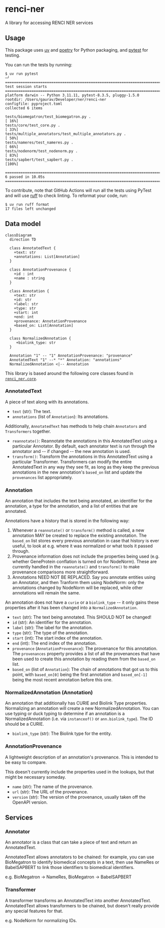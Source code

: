 # renci-ner
A library for accessing RENCI NER services

## Usage

This package uses [uv](https://github.com/astral-sh/uv) and [poetry](https://python-poetry.org/) for Python packaging,
and [pytest](https://docs.pytest.org/en/stable/) for testing.

You can run the tests by running:

```shell
$ uv run pytest                                                                                                                                                   ─╯
========================================================================= test session starts =========================================================================
platform darwin -- Python 3.11.11, pytest-8.3.5, pluggy-1.5.0
rootdir: /Users/gaurav/Developer/ner/renci-ner
configfile: pyproject.toml
collected 6 items                                                                                                                                                     

tests/biomegatron/test_biomegatron.py .                                                                                                                         [ 16%]
tests/core/test_core.py .                                                                                                                                       [ 33%]
tests/multiple_annotators/test_multiple_annotators.py .                                                                                                         [ 50%]
tests/nameres/test_nameres.py .                                                                                                                                 [ 66%]
tests/nodenorm/test_nodenorm.py .                                                                                                                               [ 83%]
tests/sapbert/test_sapbert.py .                                                                                                                                 [100%]

========================================================================= 6 passed in 10.05s ==========================================================================
```

To contribute, note that GitHub Actions will run all the tests using PyTest and will use
[ruff](https://github.com/astral-sh/ruff) to check linting. To reformat your code, run:

```shell
$ uv run ruff format
17 files left unchanged
```

## Data model

```mermaid
classDiagram
  direction TD

  class AnnotatedText {
    +text: str
    +annotations: List[Annotation]
  }

  class AnnotationProvenance {
    +id : int
    +name : string
  }

  class Annotation {
    +text: str
    +id: str
    +label: str
    +type: str
    +start: int
    +end: int
    +provenance: AnnotationProvenance
    +based_on: List[Annotation]
  }

  class NormalizedAnnotation {
     +biolink_type: str
  }

  Annotation "1" -- "1" AnnotationProvenance: "provenance"
  AnnotatedText "1" --* "*" Annotation: "annotations"
  NormalizedAnnotation <|-- Annotation
```

This library is based around the following core classes
found in [`renci_ner.core`](src/renci_ner/core.py).

### AnnotatedText

A piece of text along with its annotations.

* `text` (str): The text.
* `annotations` (list of `Annotation`): Its annotations.

Additionally, `AnnotatedText` has methods to help chain
`Annotators` and `Transformers` together.

* `reannotate()`: Reannotate the annotations in this AnnotatedText using a
  particular Annotator. By default, each annotator text is run through the
  annotator and -- if changed -- the new annotation is used.
* `transform()`: Transform the annotations in this AnnotatedText using a
  particular Transformer. Transformers can modify the entire AnnotatedText
  in any way they see fit, as long as they keep the previous annotations
  in the new annotation's `based_on` list and update the `provenances` list
  appropriately.

### Annotation

An annotation that includes the text being annotated,
an identifier for the annotation, a type for the annotation,
and a list of entities that are annotated.

Annotations have a history that is stored in the following way:
1. Whenever a `reannotate()` or `transform()` method is called,
   a new annotation MAY be created to replace the existing annotation.
   The `based_on` list stores every previous annotation in case that
   history is ever useful, to look at e.g. where it was normalized or
   what tools it passed through.
2. Provenance information does not include the properties being used
   (e.g. whether GeneProtein conflation is turned on for NodeNorm).
   These are currently handled in the `reannotate()` and `transform()`
   to make provenance comparisons more straightforward.
3. Annotations NEED NOT BE REPLACED. Say you annotate entities using an Annotator,
   and then Tranform them using NodeNorm: only the annotations changed by NodeNorm
   will be replaced, while other annotations will remain the same.

An annotation does not have a `curie` or a `biolink_type` -- it only gains these
properties after it has been changed into a `NormalizedAnnotation`.

* `text` (str): The text being annotated. This SHOULD NOT be changed!
* `id` (str): An identifier for the annotation.
* `label` (str): The label for the annotation.
* `type` (str): The type of the annotation.
* `start` (int): The start index of the annotation.
* `end` (int): The end index of the annotation.
* `provenance` (`AnnotationProvenance`): The provenance for this annotation.
  The `provenances` property provides a list of all the provenances
  that have been used to create this annotation by reading them from the `based_on` list.
* `based_on` (list of `Annotation`): The chain of annotations that got us to this
  point, with `based_on[0]` being the first annotation and `based_on[-1]`
  being the most recent annotation before this one.

### NormalizedAnnotation (Annotation)

An annotation that additionally has CURIE and Biolink Type properties.
Normalizing an annotation will create a new NormalizedAnnotation.
You can use typing or duck typing to determine if an annotation is a
NormalizedAnnotation (i.e. via `instanceof()` or `ann.biolink_type`).
The ID should be a CURIE.

* `biolink_type` (str): The Biolink type for the entity.

### AnnotationProvenance

A lightweight description of an annotation's provenance. This is intended to be easy
to compare.

This doesn't currently include the properties used in the lookups, but that might
be necessary someday.

* `name` (str): The name of the provenance.
* `url` (str): The URL of the provenance.
* `version` (str): The version of the provenance, usually taken off the OpenAPI version.

## Services

### Annotator

An annotator is a class that can take a piece of text and return an AnnotatedText.

AnnotatedText allows annotators to be chained: for example, you can use BioMegatron
to identify biomedical concepts in a text, then use NameRes or BabelSAPBERT to link those
identifiers to biomedical identifiers.

e.g. BioMegatron -> NameRes, BioMegatron -> BabelSAPBERT

### Transformer

A transformer transforms an AnnotatedText into another AnnotatedText.
AnnotatedText allows transformers to be chained, but doesn't really provide any special features
for that.

e.g. NodeNorm for normalizing IDs.
